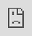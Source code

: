 ```yaml
---
title: Opening Ceremony
permalink: /opening-ceremony
description: ""
---
```



<div class="video-container">
   <iframe src="https://player.vimeo.com/video/593644601?badge=0&amp;autopause=0&amp;player_id=0&amp;app_id=58479&amp;h=53eb00b951" frameborder="0" allow="autoplay; fullscreen; picture-in-picture" allowfullscreen="" style="position:absolute;top:0;left:0;width:100%;height:100%;" title="Mother Tongue Languages Symposium 2021 Opening Ceremony"></iframe>
</div>

<img src="/images/mtls_web_placeholders-v1_13.jpg">